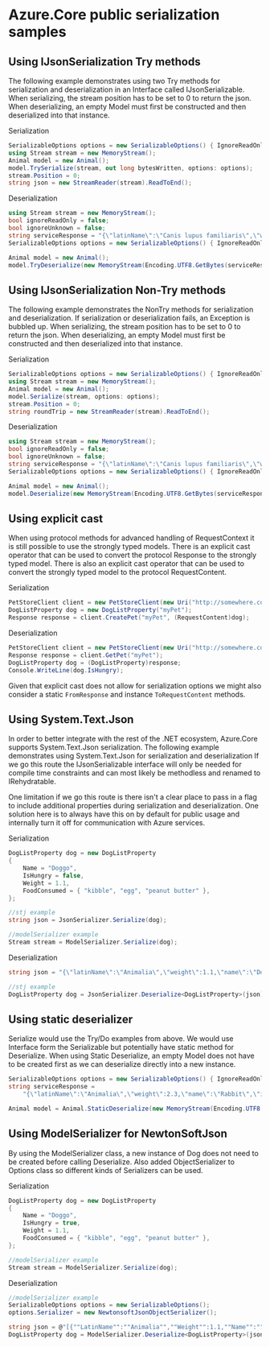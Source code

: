 # Azure.Core public serialization samples

## Using IJsonSerialization Try methods

The following example demonstrates using two Try methods for serialization and deserialization in an Interface called IJsonSerializable. When serializing, the stream position has to be set to 0 to return the json. When deserializing, an empty Model must first be constructed and then deserialized into that instance.

Serialization

```C# Snippet:Try_Serialize
SerializableOptions options = new SerializableOptions() { IgnoreReadOnlyProperties = true, IgnoreAdditionalProperties = true };
using Stream stream = new MemoryStream();
Animal model = new Animal();
model.TrySerialize(stream, out long bytesWritten, options: options);
stream.Position = 0;
string json = new StreamReader(stream).ReadToEnd();
```

Deserialization

```C# Snippet:Try_Deserialize
using Stream stream = new MemoryStream();
bool ignoreReadOnly = false;
bool ignoreUnknown = false;
string serviceResponse = "{\"latinName\":\"Canis lupus familiaris\",\"weight\":5.5,\"name\":\"Doggo\",\"numberOfLegs\":4}";
SerializableOptions options = new SerializableOptions() { IgnoreReadOnlyProperties = ignoreReadOnly, IgnoreAdditionalProperties = ignoreUnknown };

Animal model = new Animal();
model.TryDeserialize(new MemoryStream(Encoding.UTF8.GetBytes(serviceResponse)), out long bytesConsumed, options: options);
```

## Using IJsonSerialization Non-Try methods
The following example demonstrates the NonTry methods for serialization and deserialization. If serialization or deserialization fails, an Exception is bubbled up. When serializing, the stream position has to be set to 0 to return the json. When deserializing, an empty Model must first be constructed and then deserialized into that instance.

Serialization

```C# Snippet:NonTry_Serialize
SerializableOptions options = new SerializableOptions() { IgnoreReadOnlyProperties = true, IgnoreAdditionalProperties = true };
using Stream stream = new MemoryStream();
Animal model = new Animal();
model.Serialize(stream, options: options);
stream.Position = 0;
string roundTrip = new StreamReader(stream).ReadToEnd();
```

Deserialization

```C# Snippet:NonTry_Deserialize
using Stream stream = new MemoryStream();
bool ignoreReadOnly = false;
bool ignoreUnknown = false;
string serviceResponse = "{\"latinName\":\"Canis lupus familiaris\",\"weight\":5.5,\"name\":\"Doggo\",\"numberOfLegs\":4}";
SerializableOptions options = new SerializableOptions() { IgnoreReadOnlyProperties = ignoreReadOnly, IgnoreAdditionalProperties = ignoreUnknown };

Animal model = new Animal();
model.Deserialize(new MemoryStream(Encoding.UTF8.GetBytes(serviceResponse)), options: options);
```

## Using explicit cast

When using protocol methods for advanced handling of RequestContext it is still possible to use the strongly typed models.
There is an explicit cast operator that can be used to convert the protocol Response to the strongly typed model.
There is also an explicit cast operator that can be used to convert the strongly typed model to the protocol RequestContent.

Serialization

```C# Snippet:ExplicitCast_Serialize
PetStoreClient client = new PetStoreClient(new Uri("http://somewhere.com"), new MockCredential());
DogListProperty dog = new DogListProperty("myPet");
Response response = client.CreatePet("myPet", (RequestContent)dog);
```

Deserialization

```C# Snippet:ExplicitCast_Deserialize
PetStoreClient client = new PetStoreClient(new Uri("http://somewhere.com"), new MockCredential());
Response response = client.GetPet("myPet");
DogListProperty dog = (DogListProperty)response;
Console.WriteLine(dog.IsHungry);
```

Given that explicit cast does not allow for serialization options we might also consider a static `FromResponse` and instance `ToRequestContent` methods.

## Using System.Text.Json

In order to better integrate with the rest of the .NET ecosystem, Azure.Core supports System.Text.Json serialization. The following example demonstrates using System.Text.Json for serialization and deserialization
If we go this route the IJsonSerializable interface will only be needed for compile time constraints and can most likely be methodless and renamed to IRehydratable.

One limitation if we go this route is there isn't a clear place to pass in a flag to include additional properties during serialization and deserialization.
One solution here is to always have this on by default for public usage and internally turn it off for communication with Azure services.

Serialization

```C# Snippet:Stj_Serialize
DogListProperty dog = new DogListProperty
{
    Name = "Doggo",
    IsHungry = false,
    Weight = 1.1,
    FoodConsumed = { "kibble", "egg", "peanut butter" },
};

//stj example
string json = JsonSerializer.Serialize(dog);

//modelSerializer example
Stream stream = ModelSerializer.Serialize(dog);
```

Deserialization

```C# Snippet:Stj_Deserialize
string json = "{\"latinName\":\"Animalia\",\"weight\":1.1,\"name\":\"Doggo\",\"isHungry\":false,\"foodConsumed\":[\"kibble\",\"egg\",\"peanut butter\"],\"numberOfLegs\":4}";

//stj example
DogListProperty dog = JsonSerializer.Deserialize<DogListProperty>(json);
```

## Using static deserializer
Serialize would use the Try/Do examples from above. We would use Interface form the Serializable but potentially have static method for Deserialize. 
When using Static Deserialize, an empty Model does not have to be created first as we can deserialize directly into a new instance.

```C# Snippet:Static_Deserialize
SerializableOptions options = new SerializableOptions() { IgnoreReadOnlyProperties = false, IgnoreAdditionalProperties = false };
string serviceResponse =
    "{\"latinName\":\"Animalia\",\"weight\":2.3,\"name\":\"Rabbit\",\"isHungry\":false,\"numberOfLegs\":4}";

Animal model = Animal.StaticDeserialize(new MemoryStream(Encoding.UTF8.GetBytes(serviceResponse)), options: options);
```

## Using ModelSerializer for NewtonSoftJson
By using the ModelSerializer class, a new instance of Dog does not need to be created before calling Deserialize. Also added ObjectSerializer to Options class so different kinds of Serializers can be used.

Serialization
```C# Snippet:NewtonSoft_Serialize
DogListProperty dog = new DogListProperty
{
    Name = "Doggo",
    IsHungry = true,
    Weight = 1.1,
    FoodConsumed = { "kibble", "egg", "peanut butter" },
};

//modelSerializer example
Stream stream = ModelSerializer.Serialize(dog);
```

Deserialization

```C# Snippet:NewtonSoft_Deserialize
//modelSerializer example
SerializableOptions options = new SerializableOptions();
options.Serializer = new NewtonsoftJsonObjectSerializer();

string json = @"[{""LatinName"":""Animalia"",""Weight"":1.1,""Name"":""Doggo"",""IsHungry"":false,""FoodConsumed"":[""kibble"",""egg"",""peanut butter""],""NumberOfLegs"":4}]";
DogListProperty dog = ModelSerializer.Deserialize<DogListProperty>(json, options);
```
